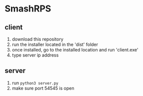 # SmashRPS

## client
1) download this repository
2) run the installer located in the 'dist' folder
3) once installed, go to the installed location and run 'client.exe'
4) type server ip address

## server
1) run `python3 server.py`
2) make sure port 54545 is open
